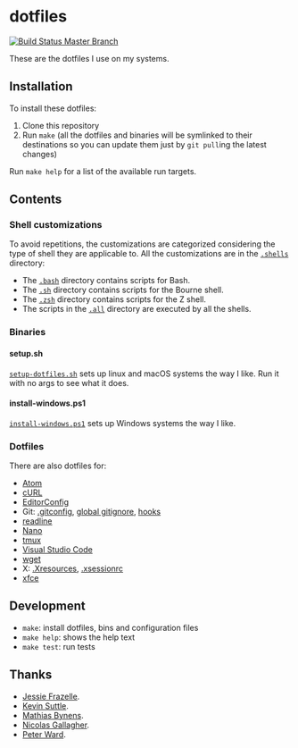 # dotfiles

[![Build Status Master Branch](https://travis-ci.org/ferrarimarco/dotfiles.svg?branch=master)](https://travis-ci.org/ferrarimarco/dotfiles)

These are the dotfiles I use on my systems.

## Installation

To install these dotfiles:

1. Clone this repository
1. Run `make` (all the dotfiles and binaries will be symlinked to their destinations so you can update them just by `git pull`ing the latest changes)

Run `make help` for a list of the available run targets.

## Contents

### Shell customizations

To avoid repetitions, the customizations are categorized considering the type of shell they are applicable to. All the customizations are in the [`.shells`](.shells) directory:

- The [`.bash`](.shells/.bash/) directory contains scripts for Bash.
- The [`.sh`](.shells/.sh/) directory contains scripts for the Bourne shell.
- The [`.zsh`](.shells/.zsh/) directory contains scripts for the Z shell.
- The scripts in the [`.all`](.shells/.all/) directory are executed by all the shells.

### Binaries

#### setup.sh

[`setup-dotfiles.sh`](bin/setup-dotfiles.sh) sets up linux and macOS systems the way I like. Run it with no args to see what it does.

#### install-windows.ps1

[`install-windows.ps1`](bin/install-windows.ps1) sets up Windows systems the way I like.

### Dotfiles

There are also dotfiles for:

- [Atom](atom/)
- [cURL](.curlrc)
- [EditorConfig](.editorconfig)
- Git: [.gitconfig](.gitconfig), [global gitignore](gitignore), [hooks](git-hooks/)
- [readline](.inputrc)
- [Nano](.nanorc)
- [tmux](.tmux.conf)
- [Visual Studio Code](.config/Code/)
- [wget](.wgetrc)
- X: [.Xresources](.Xresources), [.xsessionrc](.xsessionrc)
- [xfce](.config/xfce4/)

## Development

- `make`: install dotfiles, bins and configuration files
- `make help`: shows the help text
- `make test`: run tests

## Thanks

- [Jessie Frazelle](https://github.com/jessfraz/dotfiles).
- [Kevin Suttle](https://github.com/kevinSuttle/dotfiles).
- [Mathias Bynens](https://github.com/mathiasbynens/dotfiles).
- [Nicolas Gallagher](https://github.com/necolas/dotfiles).
- [Peter Ward](https://blog.flowblok.id.au/2013-02/shell-startup-scripts.html).
